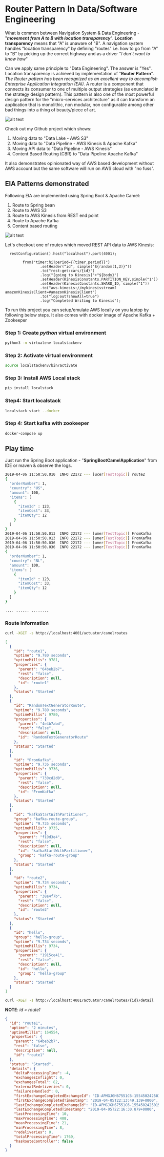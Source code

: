 # Router Pattern In Data/Software Engineering

What is common between Navigation System & Data Engineering - "_**movement from A to B with location transparency**_". **Location transparency** means that "A" is unaware of "B". A navigation system handles "location transparency" by defining "routes" i.e. how to go from "A" to "B" by picking up the correct highway and as a driver "_I don't want to know how_"

Can we apply same principle to "Data Engineering". The answer is  "Yes". Location transparency is achieved by implementation of "**Router Pattern**". _The Router pattern has been recognized as an excellent way to accomplish Enterprise Application Integration (EAI)._ A router is a component  that connects its consumer  to one of multiple output strategies (as enunciated in the strategy design pattern). This pattern is also one of the most powerful design pattern for the "micro-services architecture" as it can transform an application that is monolithic, non modular, non configurable among other bad things into a thing of beauty/piece of art. 

![alt text](./navigation.png)

Check out my Github project which shows:
1. Moving data to "Data Lake - AWS S3"
2. Moving data to "Data Pipeline - AWS Kinesis & Apache Kafka"
3. Moving API data to "Data Pipeline - AWS Kinesis" 
4. Content Based Routing (CBR) to "Data Pipeline Apache Kafka"

It also demonstrates opinionated way of AWS based development without AWS account  but the same software will run on AWS cloud with "no fuss".

## EIA Patterns demonstrated

Following EIA are implemented using Spring Boot & Apache Camel:
1. Route to Spring bean
2. Route to AWS S3
3. Route to AWS Kinesis from REST end point
4. Route to Apache Kafka
5. Content based routing

![alt text](./routes.png)

Let's checkout one of routes which moved REST API data to AWS Kinesis:
```java_holder_method_tree
  restConfiguration().host("localhost").port(4001);

        from("timer:hi?period={{timer.period}}")
                .setHeader("id", simple("${random(1,3)}"))
                .to("rest:get:cars/{id}")
                .log("[going to Kinesis]"+"${body}")
                .setHeader(KinesisConstants.PARTITION_KEY,simple("1"))
                .setHeader(KinesisConstants.SHARD_ID, simple("1"))
                .to("aws-kinesis://mykinesisstream?amazonKinesisClient=#amazonKinesisClient")
                .to("log:out?showAll=true")
                .log("Completed Writing to Kinesis");
```
To run this project you can setup/emulate AWS locally on you laptop by following below steps. It also comes with docker image of Apache Kafka + Zookeeper

### Step 1: Create *python* virtual environment
```bash
python3 -m virtualenv localstackenv
```

### Step 2: Activate virtual environment
```bash
source localstackenv/bin/activate   
```

### Step 3: Install AWS Local stack
```bash
pip install localstack    
```
### Step4: Start localstack

```bash
localstack start --docker
```

### Step 4: Start kafka with zookeeper
```bash
docker-compose up
```


## Play time
Just run the Spring Boot application - "**SpringBootCamelApplication**" from IDE or maven & observe the logs.
```bash
2019-04-06 11:50:50.010  INFO 22172 --- [ucer[TestTopic]] route2                                   : 
{
  "orderNumber": 1,
  "country": "US",
  "amount": 100,
  "items": [
    {
      "itemId" : 123,
      "itemCost": 33,
      "itemQty": 12
    }
  ]
}
2019-04-06 11:50:50.013  INFO 22172 --- [umer[TestTopic]] FromKafka                                : consumed message from Kafka
2019-04-06 11:50:50.013  INFO 22172 --- [umer[TestTopic]] FromKafka                                : Hello from Gonnect
2019-04-06 11:50:50.036  INFO 22172 --- [umer[TestTopic]] FromKafka                                : consumed message from Kafka
2019-04-06 11:50:50.036  INFO 22172 --- [umer[TestTopic]] FromKafka                                : 
{
  "orderNumber": 1,
  "country": "NL",
  "amount": 100,
  "items": [
    {
      "itemId" : 123,
      "itemCost": 33,
      "itemQty": 12
    }
  ]
}

.... ...... ........

```

### Route Information

```bash
curl -XGET -s http://localhost:4001/actuator/camelroutes
```
```json
[
  {
    "id": "route1",
    "uptime": "9.780 seconds",
    "uptimeMillis": 9781,
    "properties": {
      "parent": "64beb2b7",
      "rest": "false",
      "description": null,
      "id": "route1"
    },
    "status": "Started"
  },
  {
    "id": "RandomTextGeneratorRoute",
    "uptime": "9.780 seconds",
    "uptimeMillis": 9780,
    "properties": {
      "parent": "4e4b7abd",
      "rest": "false",
      "description": null,
      "id": "RandomTextGeneratorRoute"
    },
    "status": "Started"
  },
  {
    "id": "FromKafka",
    "uptime": "9.736 seconds",
    "uptimeMillis": 9736,
    "properties": {
      "parent": "730cd2d0",
      "rest": "false",
      "description": null,
      "id": "FromKafka"
    },
    "status": "Started"
  },
  {
    "id": "kafkaStartWithPartitioner",
    "group": "kafka-route-group",
    "uptime": "9.735 seconds",
    "uptimeMillis": 9735,
    "properties": {
      "parent": "f10d3e4",
      "rest": "false",
      "description": null,
      "id": "kafkaStartWithPartitioner",
      "group": "kafka-route-group"
    },
    "status": "Started"
  },
  {
    "id": "route2",
    "uptime": "9.734 seconds",
    "uptimeMillis": 9734,
    "properties": {
      "parent": "38e4f7b",
      "rest": "false",
      "description": null,
      "id": "route2"
    },
    "status": "Started"
  },
  {
    "id": "hello",
    "group": "hello-group",
    "uptime": "9.734 seconds",
    "uptimeMillis": 9734,
    "properties": {
      "parent": "1915ce41",
      "rest": "false",
      "description": null,
      "id": "hello",
      "group": "hello-group"
    },
    "status": "Started"
  }
]
```

```bash
curl -XGET -s http://localhost:4001/actuator/camelroutes/{id}/detail
```
**NOTE**:  _id = route1_ 
```json
{
  "id": "route1",
  "uptime": "2 minutes",
  "uptimeMillis": 164554,
  "properties": {
    "parent": "64beb2b7",
    "rest": "false",
    "description": null,
    "id": "route1"
  },
  "status": "Started",
  "details": {
    "deltaProcessingTime": -4,
    "exchangesInflight": 0,
    "exchangesTotal": 82,
    "externalRedeliveries": 0,
    "failuresHandled": 0,
    "firstExchangeCompletedExchangeId": "ID-APMGJGH67551C6-1554502425015-0-3",
    "firstExchangeCompletedTimestamp": "2019-04-05T22:13:49.139+0000",
    "lastExchangeCompletedExchangeId": "ID-APMGJGH67551C6-1554502425015-0-590",
    "lastExchangeCompletedTimestamp": "2019-04-05T22:16:30.879+0000",
    "lastProcessingTime": 10,
    "maxProcessingTime": 408,
    "meanProcessingTime": 21,
    "minProcessingTime": 8,
    "redeliveries": 0,
    "totalProcessingTime": 1769,
    "hasRouteController": false
  }
}
```